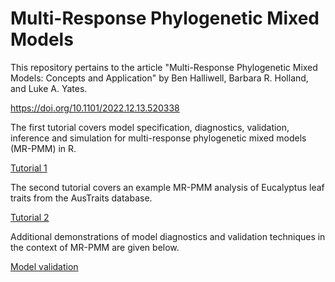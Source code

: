 # Multi-Response Phylogenetic Mixed Models

This repository pertains to the article "Multi-Response Phylogenetic Mixed Models: Concepts and Application" by Ben Halliwell, Barbara R. Holland, and Luke A. Yates.

https://doi.org/10.1101/2022.12.13.520338

The first tutorial covers model specification, diagnostics, validation, inference and simulation for multi-response phylogenetic mixed models (MR-PMM) in R.

[Tutorial 1](https://Benjamin-Halliwell.github.io/MR-PMM/MR-PMM_tutorial.html)

The second tutorial covers an example MR-PMM analysis of Eucalyptus leaf traits from the AusTraits database.

[Tutorial 2](https://Benjamin-Halliwell.github.io/MR-PMM/MR-PMM_euc_example_analysis.html)

Additional demonstrations of model diagnostics and validation techniques in the context of MR-PMM are given below.

[Model validation](https://Benjamin-Halliwell.github.io/MR-PMM/modelValidation/PMM_validation_md.html)
